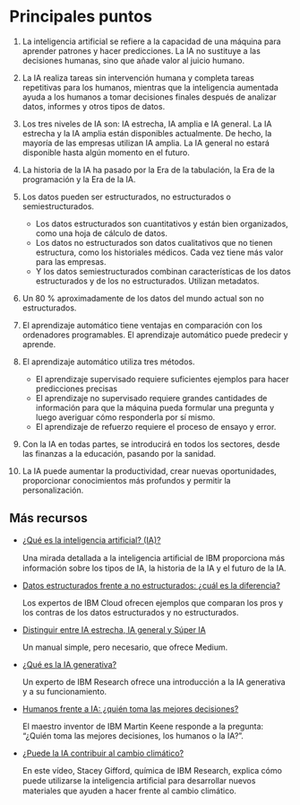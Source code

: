 # Principales puntos

1. La inteligencia artificial se refiere a la capacidad de una máquina para aprender patrones y hacer predicciones. La IA no sustituye a las decisiones humanas, sino que añade valor al juicio humano.

2. La IA realiza tareas sin intervención humana y completa tareas repetitivas para los humanos, mientras que la inteligencia aumentada ayuda a los humanos a tomar decisiones finales después de analizar datos, informes y otros tipos de datos.

3. Los tres niveles de IA son: IA estrecha, IA amplia e IA general. La IA estrecha y la IA amplia están disponibles actualmente. De hecho, la mayoría de las empresas utilizan IA amplia. La IA general no estará disponible hasta algún momento en el futuro.

4. La historia de la IA ha pasado por la Era de la tabulación, la Era de la programación y la Era de la IA.

5. Los datos pueden ser estructurados, no estructurados o semiestructurados.

    - Los datos estructurados son cuantitativos y están bien organizados, como una hoja de cálculo de datos. 
    - Los datos no estructurados son datos cualitativos que no tienen estructura, como los historiales médicos. Cada vez tiene más valor para las empresas.  
    - Y los datos semiestructurados combinan características de los datos estructurados y de los no estructurados. Utilizan metadatos.

6. Un 80 % aproximadamente de los datos del mundo actual son no estructurados.

7. El aprendizaje automático tiene ventajas en comparación con los ordenadores programables. El aprendizaje automático puede predecir y aprende.

8. El aprendizaje automático utiliza tres métodos.

    - El aprendizaje supervisado requiere suficientes ejemplos para hacer predicciones precisas
    - El aprendizaje no supervisado requiere grandes cantidades de información para que la máquina pueda formular una pregunta y luego averiguar cómo responderla por sí mismo.
    - El aprendizaje de refuerzo requiere el proceso de ensayo y error.

9. Con la IA en todas partes, se introducirá en todos los sectores, desde las finanzas a la educación, pasando por la sanidad.

10. La IA puede aumentar la productividad, crear nuevas oportunidades, proporcionar conocimientos más profundos y permitir la personalización.

## Más recursos

- [¿Qué es la inteligencia artificial? (IA)?](https://www.ibm.com/topics/artificial-intelligence) 

     Una mirada detallada a la inteligencia artiﬁcial de IBM proporciona más información sobre los tipos de IA, la historia de la IA y el futuro de la IA.

- [Datos estructurados frente a no estructurados: ¿cuál es la diferencia?](https://www.ibm.com/products) 

    Los expertos de IBM Cloud ofrecen ejemplos que comparan los pros y los contras de los datos estructurados y no estructurados.

- [Distinguir entre IA estrecha, IA general y Súper IA](https://medium.com/aiden-global/distinguishing-between-narrow-ai-general-ai-and-super-ai-a4bc44172e22)

    Un manual simple, pero necesario, que ofrece Medium.

- [¿Qué es la IA generativa?](https://research.ibm.com/blog/what-is-generative-AI)

    Un experto de IBM Research ofrece una introducción a la IA generativa y a su funcionamiento.


- [Humanos frente a IA: ¿quién toma las mejores decisiones?](https://www.youtube.com/watch?v=8lo1s29ODj8&ab_channel=IBMTechnology) 

    El maestro inventor de IBM Martin Keene responde a la pregunta: “¿Quién toma las mejores decisiones, los humanos o la IA?”.


- [¿Puede la IA contribuir al cambio climático?](https://www.youtube.com/watch?v=92yV9afmc38&ab_channel=IBMTechnology) 
    
    En este vídeo, Stacey Gifford, química de IBM Research, explica cómo puede utilizarse la inteligencia artiﬁcial para desarrollar nuevos materiales que ayuden a hacer frente al cambio climático.